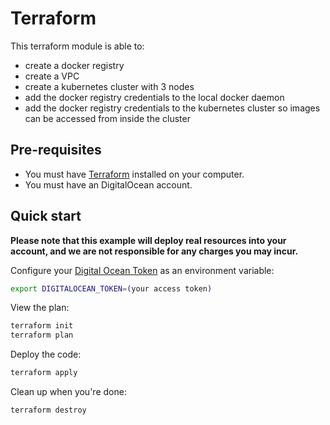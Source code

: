 # Terraform 

This terraform module is able to:

- create a docker registry
- create a VPC
- create a kubernetes cluster with 3 nodes
- add the docker registry credentials to the local docker daemon
- add the docker registry credentials to the kubernetes cluster so images can be accessed from inside the cluster

## Pre-requisites

* You must have [Terraform](https://www.terraform.io/) installed on your computer. 
* You must have an DigitalOcean account.

## Quick start

**Please note that this example will deploy real resources into your account, and we are not responsible for any
charges you may incur.** 

Configure your [Digital Ocean Token](https://docs.digitalocean.com/reference/api/create-personal-access-token/) as an 
environment variable:

```bash
export DIGITALOCEAN_TOKEN=(your access token)
```

View the plan:
```bash
terraform init
terraform plan
```

Deploy the code:
```bash
terraform apply
```

Clean up when you're done:

```bash
terraform destroy
```
